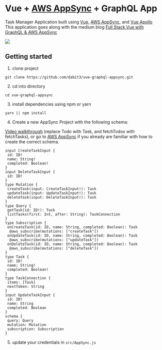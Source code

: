 # Vue + [AWS AppSync](https://aws.amazon.com/appsync/) + GraphQL App

Task Manager Application built using [Vue](https://vuejs.org/), [AWS AppSync](https://aws.amazon.com/appsync/), and [Vue Apollo](https://github.com/Akryum/vue-apollo)  
This application goes along with the medium blog [Full Stack Vue with GraphQL & AWS AppSync](https://medium.com/@dabit3/full-stack-vue-with-graphql-aws-appsync-adc5af474dc9)

![](https://i.imgur.com/9TdyOOi.jpg)    


## Getting started    

1. clone project    

```
git clone https://github.com/dabit3/vue-graphql-appsync.git
```

2. cd into directory    

```
cd vue-graphql-appsync
```

3. install dependencies using npm or yarn    

```
yarn || npm install
```

4. Create a new AppSync Project with the following schema:    

[Video walkthrough](https://www.youtube.com/watch?v=0Xbt7VqkJNc) (replace Todo with Task, and fetchTodos with fetchTasks), or go to [AWS AppSync](https://aws.amazon.com/appsync/) if you already are familiar with how to create the correct schema.

```
input CreateTaskInput {
 id: ID!
 name: String!
 completed: Boolean!
}
input DeleteTaskInput {
 id: ID!
}
type Mutation {
 createTask(input: CreateTaskInput!): Task
 updateTask(input: UpdateTaskInput!): Task
 deleteTask(input: DeleteTaskInput!): Task
}
type Query {
 getTask(id: ID!): Task
 listTasks(first: Int, after: String): TaskConnection
}
type Subscription {
 onCreateTask(id: ID, name: String, completed: Boolean): Task
  @aws_subscribe(mutations: ["createTask"])
 onUpdateTask(id: ID, name: String, completed: Boolean): Task
  @aws_subscribe(mutations: ["updateTask"])
 onDeleteTask(id: ID, name: String, completed: Boolean): Task
  @aws_subscribe(mutations: ["deleteTask"])
}
type Task {
 id: ID!
 name: String!
 completed: Boolean!
}
type TaskConnection {
 items: [Task]
 nextToken: String
}
input UpdateTaskInput {
 id: ID!
 name: String
 completed: Boolean
}
schema {
 query: Query
 mutation: Mutation
 subscription: Subscription
}
```

5. update your credentials in `src/AppSync.js`    
